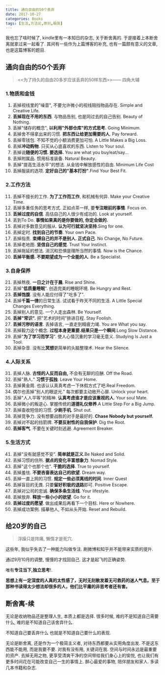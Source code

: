 ```yaml
---
title: 通向自由的50个丢弃
date: 2017-10-27
categories: Books
tags: [生活,方法论,原则,极简]
---
```


我也忘了啥时候了, kindle里有一本知日的杂志, 关于断舍离的. 于是接着上本断舍离就拿过来一起看了. 其间有一些作为上篇博客的补充, 也有一篇颇有意义的文章, 也是这篇博客的题目.

## 通向自由的50个丢弃

> <<为了持久的自由20多岁应该丢弃的50样东西>>—— 四角大辅

### 1.物质和金钱

1. 丢掉视线里的"噪音", 不要允许微小的视线阻挡物品存在.  Simple and Creative Life.
2. **丢掉现在不用的东西**. 与物品告别, 也是同过去的自己告别. Beauty of Nothing.
3. 丢掉"储存的概念", **以利用"外部仓库"的方式思考.** Going Minimum.
4. 丢掉舍不得拿出来的习惯. **把东西让给更加需要的人**. Pay forward.
5. 丢掉零钱包. 不知不觉的小额消费更加可怕. A Little Makes a Big Loss.
6. 丢掉**冲动购物**. 只买从心底喜欢的东西. Listen to Your soul.
7. 丢掉说**随便的习惯. 要选择.** You are what you buy/eat/say...
8. 丢掉附属品. 惯用标准装备. Natural Beauty.
9. 丢掉"提高生活水平"的想法. 从金钱中解放感性的自由. Minimum Life Cost
10. 丢掉服装的选项. **定好自己的"基本打扮"**.Find Your Best Fit.

### 2.工作方法

11. 丢掉不擅长的工作. **为了工作而工作**, 和机械有何异. Make your Creative Time.
12. 丢掉多重任务的思考方式. 正如点茶一样, 要**专注眼前的事情**. Focus on.
13. **丢掉过度的自信**. 高估自己的人很少有成功的. Look at yourself.
14. 丢到To Do. **事情如果真的是你要做的, 你定会做的.**
15. 丢掉对多数意见的服从. **认为可行就坚决坚持**.Sing for one.
16. 丢掉定时. **找到自己的节奏**. Your own Pace.
17. 丢掉指责. **束缚自己的并不是别人. 正式自己**. No Change, No Future.
18. 丢掉老地图. **坚信自己的感觉**. Trust Your Instinct.
19. 丢掉拖延的想法. 消沉和恐惧是理所当然的事情. Now is the Chance.
20. **丢掉平衡感. 不要期望成为一个全能的人**. Be a Specialist. 

### 3.自身保养

21. 丢掉熬夜. **一日之计在于晨**. Rise and Shine.
22. 丢掉"**低质量睡眠**". 创造完美的睡眠环境. Be Hungry and Rest.
23. **丢掉饱腹**. 没有人能应付得了"吃多了".
24. 丢掉**千篇一律**的日常生活. 试试看于昨天不同的生活. A Little Special Changes Everything.
25. 丢掉别人的意见. 一个人走出森林. Be Yourself.
26. **丢掉"常识".** 把"艺术的时间"排进日程. Stay Foolish.
27. **丢掉污秽的语言**. 丢掉语言, 一直走到精疲力竭. You are What you say.
28. 丢掉毅力这个概念. **过程本身更重要.结果只是一个瞬间**.Long Slow Distance.
29. 丢掉"**为了学习而学习**". 使人心情沉重的学习毫无意义. Studying Is Just a Tool.
30. 丢掉杂音. 没有比**冥想**更简单的头脑整理术. Hear the Silence.

### 4.人际关系

31. 丢掉人脉. **古怪的人反而自由,** 不会有无聊的应酬. Off the Road.
32. 丢掉"熟人." **习惯于孤独**. Leave Your Home.
33. 丢掉黄金周. 也该认认真真考虑一下休假方式了吧.Real Freedom.
34. 偶尔也丢掉"别人的眼逆光." 每次都要主动敞开心扉. Unlock your heart.
35. 丢掉"人人平等"的精神. **认真考虑谁才是应该重视的人**. Your soul Mate.
36. 丢掉微小的叛逆心. 掌握传统的**道德礼仪修养**.A Little Step For a Big Jump.
37. 丢掉查收短信的习惯. **少刷手机**. Shut out.
38. 丢掉竞争力. 没有想要战胜的对手是最好的. **Chase Nobody but yourself.**
39. 丢掉对不起的挡箭牌. **不要反射性的自我保护**. Dig the Root.
40. **丢掉客气**. 不要在关键时刻逃避. Agreement Breaker.

### 5.生活方式

41. 丢掉"没有就感觉不安". **简单就是正义**.Be Naked and Solid.
42. 丢掉习惯的住所. **据点的变化丰富想象力**. Nomad Style.
43. 丢掉"这个也那个也". **干脆的选择**. True to yourself.
44. 丢掉羞怯. **不要吝啬表达自己的欲望**. Dream way.
45. 丢掉一直上网的习惯. **规定一些必须离线的时间**. Inner Quest
46. 丢掉盲目的无畏. 只要**留好积极的退路**即可. Positive Escape.
47. 丢掉对公司的忠诚. **确保多条生活线**. Your lifestyle.
48. 丢掉放弃. **释放一些小小的欲望**. Go for it.
49. **丢掉过度的愿望**. 做出成果后再看下一个目标. Here or Nowhere.
50. 丢掉成功案例. 描摹他人, 不如从头开始. Reset and Rebuild.

## 给20岁的自己

> 浮躁只是阵痛,  懒惰才是死穴.

这些年, 我似乎失去了一种能力叫做专注. 刷微博和知乎并不能带来实质的提升. 

通过9月10月的调整, 慢慢的才找回自己. 这才是起飞的正确姿势. 

唯有**专注当下,独立思考**!.

**思想上有一定深度的人真的太性感了，无时无刻散发着无可救药的迷人气息。至于那种书读得太少想法却很多的人，他们比平庸的非思考者还有害。**

## 断舍离-续

无论是收纳物品还是整理人生, 本质上都是选择. 很多时候, 难的不是知道自己需要什么, 难的是不知道自己该舍弃什么.

不知道自己要丢弃什么 也就是不知道自己要什么的表现.

无论是断舍离, 还是作为一个极简主义者, 对待东西都要从实用角度出发. 不是这东西能不能用, 而是我要不要. 对我有没有用, 关键词在我. 空间与时间永远是最重要的资产. 去掉无用之物, 更享受清爽干净的空间带给我们身心上的愉悦, 也让我们有更多时间花在可能改变自己一生的事情上. 醉心最爱的事物, 陪伴朋友和家人. 多读几本书籍和杂志. 